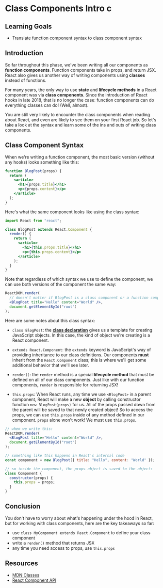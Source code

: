 # Class Components Intro c

## Learning Goals

- Translate function component syntax to class component syntax

## Introduction

So far throughout this phase, we've been writing all our components as
**function components**. Function components take in props, and return JSX.
React also gives us another way of writing components using **classes** instead
of functions.

For many years, the only way to use **state** and **lifecycle methods** in a
React component was via **class components**. Since the introduction of React
hooks in late 2018, that is no longer the case: function components can do
everything classes can do! (Well, almost).

You are still very likely to encounter the class components when reading about
React, and even are likely to see them on your first React job. So let's take a
look at the syntax and learn some of the ins and outs of writing class
components.

## Class Component Syntax

When we're writing a function component, the most basic version (without any
hooks) looks something like this:

```jsx
function BlogPost(props) {
  return (
    <article>
      <h1>{props.title}</h1>
      <p>{props.content}</p>
    </article>
  );
}
```

Here's what the same component looks like using the class syntax:

```jsx
import React from "react";

class BlogPost extends React.Component {
  render() {
    return (
      <article>
        <h1>{this.props.title}</h1>
        <p>{this.props.content}</p>
      </article>
    );
  }
}
```

Note that regardless of which syntax we use to define the component, we can use
both versions of the component the same way:

```jsx
ReactDOM.render(
  // doesn't matter if BlogPost is a class component or a function component!
  <BlogPost title="Hello" content="World" />,
  document.getElementById("root")
);
```

Here are some notes about this class syntax:

- `class BlogPost`: the [**class declaration**][classes] gives us a template for
  creating JavaScript objects. In this case, the kind of object we're creating
  is a React component.

- `extends React.Component`: the `extends` keyword is JavaScript's way of
  providing inheritance to our class definitions. Our components **must**
  inherit from the `React.Component` class; this is where we'll get some
  additional behavior that we'll see later.

- `render()`: the `render` method is a special **lifecycle method** that must be
  defined on all of our class components. Just like with our function
  components, `render` is responsible for returning JSX!

- `this.props`: When React runs, any time we use `<BlogPost>` in a parent
  component, React will make a new **object** by calling constructor function
  `new BlogPost(props)` for us. All of the props passed down from the parent
  will be saved to that newly created object! So to access the props, we can use
  `this.props` inside of any method defined in our component. `props` alone
  won't work! We must use `this.props`.

```jsx
// when we write this:
ReactDOM.render(
  <BlogPost title="Hello" content="World" />,
  document.getElementById("root")
);

// something like this happens in React's internal code
const component = new BlogPost({ title: "Hello", content: "World" });

// so inside the component, the props object is saved to the object:
class Component {
  constructor(props) {
    this.props = props;
  }
}
```

## Conclusion

You don't have to worry about what's happening under the hood in React, but for working with class components, here are the key takeaways so far:

- use `class MyComponent extends React.Component` to define your class component
- write a `render()` method that returns JSX
- any time you need access to props, use `this.props`

## Resources

- [MDN Classes][classes]
- [React Component API](https://reactjs.org/docs/react-component.html)

[classes]: https://developer.mozilla.org/en-US/docs/Web/JavaScript/Reference/Classes
